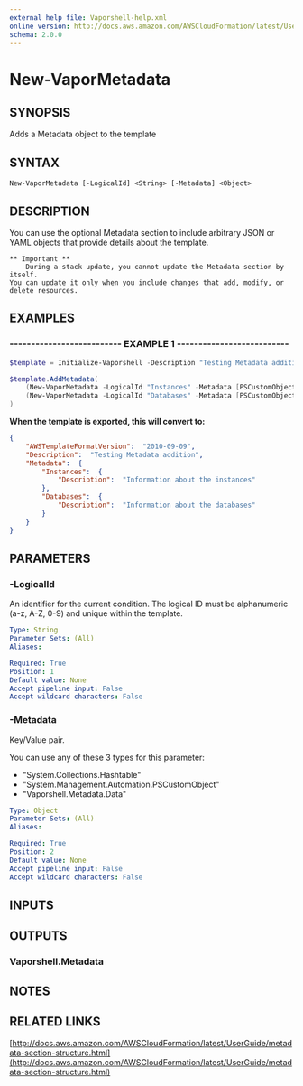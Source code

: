 ```yaml
---
external help file: Vaporshell-help.xml
online version: http://docs.aws.amazon.com/AWSCloudFormation/latest/UserGuide/metadata-section-structure.html
schema: 2.0.0
---
```


# New-VaporMetadata

## SYNOPSIS
Adds a Metadata object to the template

## SYNTAX

```
New-VaporMetadata [-LogicalId] <String> [-Metadata] <Object>
```

## DESCRIPTION
You can use the optional Metadata section to include arbitrary JSON or YAML objects that provide details about the template.

    ** Important **
        During a stack update, you cannot update the Metadata section by itself.
    You can update it only when you include changes that add, modify, or delete resources.

## EXAMPLES

### -------------------------- EXAMPLE 1 --------------------------
```powershell
$template = Initialize-Vaporshell -Description "Testing Metadata addition"

$template.AddMetadata(
    (New-VaporMetadata -LogicalId "Instances" -Metadata [PSCustomObject]@{"Description" = "Information about the instances"}),
    (New-VaporMetadata -LogicalId "Databases" -Metadata [PSCustomObject]@{"Description" = "Information about the databases"})
)
```

**When the template is exported, this will convert to:**
```json
{
    "AWSTemplateFormatVersion":  "2010-09-09",
    "Description":  "Testing Metadata addition",
    "Metadata":  {
        "Instances":  {
            "Description":  "Information about the instances"
        },
        "Databases":  {
            "Description":  "Information about the databases"
        }
    }
}
```

## PARAMETERS

### -LogicalId
An identifier for the current condition.
The logical ID must be alphanumeric (a-z, A-Z, 0-9) and unique within the template.

```yaml
Type: String
Parameter Sets: (All)
Aliases: 

Required: True
Position: 1
Default value: None
Accept pipeline input: False
Accept wildcard characters: False
```

### -Metadata
Key/Value pair.

You can use any of these 3 types for this parameter:
* "System.Collections.Hashtable"
* "System.Management.Automation.PSCustomObject"
* "Vaporshell.Metadata.Data"

```yaml
Type: Object
Parameter Sets: (All)
Aliases: 

Required: True
Position: 2
Default value: None
Accept pipeline input: False
Accept wildcard characters: False
```

## INPUTS

## OUTPUTS

### Vaporshell.Metadata

## NOTES

## RELATED LINKS

[http://docs.aws.amazon.com/AWSCloudFormation/latest/UserGuide/metadata-section-structure.html](http://docs.aws.amazon.com/AWSCloudFormation/latest/UserGuide/metadata-section-structure.html)

